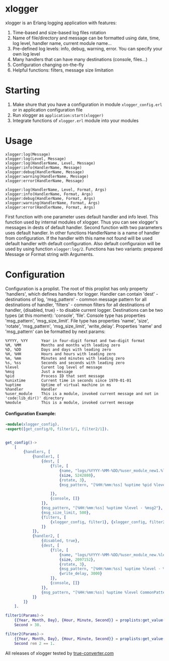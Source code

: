 # xlogger 
xlogger is an Erlang logging application with features:

1. Time-based and size-based log files rotation
2. Name of file/directory and message can be formatted using date, time, log level, handler name, current module name...
3. Pre-defined log levels: info, debug, warning, error. You can specify your own log level
4. Many handlers that can have many destinations (console, files...)
5. Configuration changing on-the-fly
6. Helpful functions: filters, message size limitation


# Starting
1. Make shure that you have a configuration in module <code>xlogger_config.erl</code> or in application configuration file
2. Run xlogger as <code>application:start(xlogger)</code>
3. Integrate functions of <code>xlogger.erl</code> module into your modules

# Usage

```
xlogger:log(Message)
xlogger:log(Level, Message)
xlogger:log(HandlerName, Level, Message)
xlogger:info(HandlerName, Message)
xlogger:debug(HandlerName, Message)
xlogger:warning(HandlerName, Message)
xlogger:error(HandlerName, Message)

xlogger:log(HandlerName, Level, Format, Args)
xlogger:info(HandlerName, Format, Args)
xlogger:debug(HandlerName, Format, Args)
xlogger:warning(HandlerName, Format, Args)
xlogger:error(HandlerName, Format, Args)
```
First function with one parameter uses default handler and info level. This function used by internal modules of xlogger. Thus you can see xlogger's messages in dests of default handler.
Second function with two parameters uses default handler.
In other functions HandlerName is a name of handler from configuration. If the handler with this name not found will be used default handler with default configuration. Also default configuraion will be used by using function <code>xlogger:log/2</code>.
Functions has two variants: prepared Message or Format string with Arguments.

# Configuration
Configuration is a proplist. The root of this proplist has only property 'handlers', which defines handlers for logger. Handler can contain 'dest' - destinations of log, 'msg_pattern' - common message pattern for all destinations of handler, 'filters' - common filters for all destinations of handler, {disabled, true} - to disable current logger. Destinations can be two types (at this moment): 'console', 'file'. Console type has properties 'msg_pattern', 'msg_size_limit'. File type has properties 'name', 'size', 'rotate', 'msg_pattern', 'msg_size_limit', 'write_delay'. Properties 'name' and 'msg_pattern' can be formatted by next params:
```
%YYYY, %YY		Year in four-digit format and two-digit format
%M, %MM			Months and months with leading zero
%D, %DD			Days and days with leading zero
%H, %HH			Hours and hours with leading zero
%m, %mm			Minutes and minutes with leading zero
%s, %ss			Seconds and seconds with leading zero
%level			Curent log level of message
%msg			Just a message
%pid			Process ID that sent message
%unixtime       Current time in seconds since 1970-01-01
%uptime			Uptime of virtual machine in ms
%handler		Handler
%user_module	This is a module, invoked current message and not in 'code:lib_dir()' directory
%module			This is a module, invoked current message
```

#### Configuration Example:

```erlang
-module(xlogger_config).
-export([get_config/0, filter1/1, filter2/1]).


get_config()->
	[		
		{handlers, [
			{handler1, [
				{dest, [
					{file, [
						{name, "logs/%YYYY-%MM-%DD/%user_module_new1.%level.log"}, 
						{size, 5242880}, 
						{rotate, 3}, 
						{msg_pattern, "[%HH:%mm:%ss] %uptime %pid %level - %msg1"}

					]},
					{console, []}
				]},
				{msg_pattern, "[%HH:%mm:%ss] %uptime %level - %msg2"},
				{msg_size_limit, 500},
				{filters, [
					{xlogger_config, filter1}, {xlogger_config, filter2}
				]}
			]},
			{handler2, [
				{disabled, true},
				{dest, [
					{file, [
						{name, "logs/%YYYY-%MM-%DD/%user_module_new.%level.log"}, 
						{size, 2097152}, 
						{rotate, 3}, 
						{msg_pattern, "[%HH:%mm:%ss] %uptime %level - %msg"}, 
						{write_delay, 3000}
					]},
					{console, []}
				]},
				{msg_pattern, "[%HH:%mm:%ss] %uptime %level CommonPattern - %msg"}
			]}
		]}
	].

filter1(Params)->
	{{Year, Month, Day}, {Hour, Minute, Second}} = proplists:get_value(time, Params),
	Second > 30.

filter2(Params)->
	{{Year, Month, Day}, {Hour, Minute, Second}} = proplists:get_value(time, Params),
	Second rem 2 == 1.
```
All releases of xlogger tested by <a href="http://true-converter.com">true-converter.com</a>
